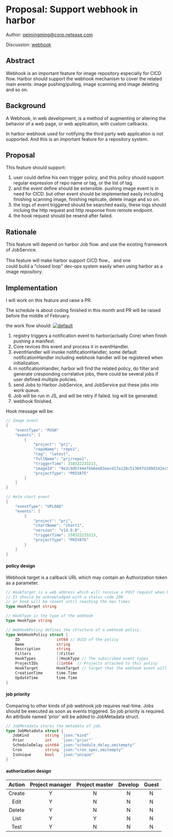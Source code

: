 # Proposal:  Support webhook in harbor

Author: peimingming@corp.netease.com

Discussion: [webhook](https://github.com/goharbor/harbor/issues/6676)

## Abstract

Webhook is an important feature for image repository especially for CICD flow. Harbor should support the webhook mechanism to cover the related main  events: image pushing/pulling, image scanning and image deleting and so on. 

## Background

A Webhook, in web development, is a method of augmenting or altering the behavior of a web page, or web application, with custom callbacks. 

In harbor webhook used for notifying the third party web application is not supported. And this is an important feature for a repository system.

## Proposal

This feature should support:

1. user could define his own trigger policy, and this policy should  support regular expression of repo name or tag, or the list of tag.
2. and the event define should be extensible. pushing image event is in  need for CICD. but other event should be implemented easily including  finishing scanning image, finishing replicate, delete image and so on.
3. the logs of event triggered should be searched easily, these logs  should incluing the http request and http response from remote endpoint.
4. the hook request should be resend after failed.

## Rationale

This feature will depend on harbor Job flow. and use the existing framework of JobService.

This feature will make harbor support CICD flow， and one could build a "closed loop" dev-ops system easily when using harbor as a image repository.

## Implementation

I will work on this feature and raise a PR.


The schedule is about coding finished in this month and PR will be raised before the middle of February.

the work flow should:
 [![default](https://user-images.githubusercontent.com/30788120/50583337-8aa46b00-0ea3-11e9-85dc-48660d3573b2.png)](https://user-images.githubusercontent.com/30788120/50583337-8aa46b00-0ea3-11e9-85dc-48660d3573b2.png)

1. registry triggers a notification event to harbor(actually Core) when finish pushing a manifest.
2. Core revices this event and process it in eventHandler.
3. eventHandler will invoke notificationHandler, some default  notificationHandler including webhook handler will be registered when  initialization.
4. in notificationHandler, harbor will find the related policy, do  filter and generate cresponding correlative jobs, there could be several  jobs if user defined multiple policies.
5. send Jobs to Harbor JobService, and JobService put these jobs into work queue.
6. Job will be run in JS, and will be retry if failed. log will be generated.
7. webhook finished.

Hook message will be: 

```go
// Image event 
{
    "eventType": "PUSH"
    "events": [
        {
            "project": "prj",
            "repoName": "repo1",
            "tag": "latest",
            "fullName": "prj/repo1",
            "triggerTime": 158322233213,
            "imageId": "9e2c9d5f44efbb6ee83aecd17a120c513047d289d142ec5738c9f02f9b24ad07",
            "projectType": "PRIVATE"
        }
    ]
}

// Helm chart event
{
    "eventType": "UPLOAD"
    "events": [
        {
            "project": "prj",
            "chartName": "chart1",
            "version": "v14.0.0",
            "triggerTime": 158322233213,
            "projectType": "PRIVATE"
        }
    ]
}
```

#### policy design

Webhook target is a callback URL which may contain an Authorization token as a parameter.

```go
// HookTarget is a web address which will receive a POST request when hook is triggered
// It should be acknowledged with a status code 200 
// or hook will be resent until reaching the max times
type HookTarget string

// HookType is the type of the webhook
type HookType string

// WebHookPolicy defines the structure of a webhook policy.
type WebHookPolicy struct {
	ID                int64 // UUID of the policy
	Name              string
	Description       string
	Filters           []Filter
	HookTypes         []HookType // The subscribed event types
	ProjectIDs        []int64  // Projects attached to this policy
	HookTarget        HookTarget // target that the webhook event will send to
	CreationTime      time.Time
	UpdateTime        time.Time
}
```



#### job priority
Comparing to other kinds of job  webhook job requires real-time. Jobs should be executed as soon as events triggered.  So job priority is required. An attribute named 'prior' will be added to JobMetadata  struct. 

```go
// JobMetadata stores the metadata of job.
type JobMetadata struct {
   JobKind       string `json:"kind"`
   Prior         int    `json:"prior"`
   ScheduleDelay uint64 `json:"schedule_delay,omitempty"`
   Cron          string `json:"cron_spec,omitempty"`
   IsUnique      bool   `json:"unique"`
}
```



#### authorization design

| Action | Project manager | Project master | Develop | Guest |
| :----: | :-------------: | :------------: | :-----: | :---: |
| Create |        Y        |       N        |    N    |   N   |
|  Edit  |        Y        |       N        |    N    |   N   |
| Delete |        Y        |       N        |    N    |   N   |
|  List  |        Y        |       Y        |    N    |   N   |
|  Test  |        Y        |       N        |    N    |   N   |

